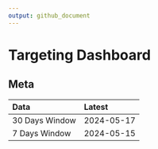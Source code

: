 ```yaml
---
output: github_document
---
```


# Targeting Dashboard



## Meta


|Data           |Latest     |
|:--------------|:----------|
|30 Days Window |2024-05-17 |
|7 Days Window  |2024-05-15 |
